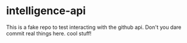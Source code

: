 # intelligence-api
This is a fake repo to test interacting with the github api. Don't you dare commit real things here.
cool stuff!
